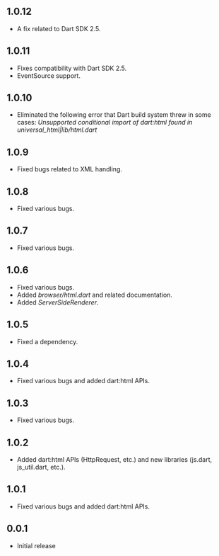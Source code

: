 ## 1.0.12
* A fix related to Dart SDK 2.5.

## 1.0.11
* Fixes compatibility with Dart SDK 2.5.
* EventSource support.

## 1.0.10
* Eliminated the following error that Dart build system threw in some cases:
  _Unsupported conditional import of dart:html found in universal_html|lib/html.dart_

## 1.0.9

* Fixed bugs related to XML handling.

## 1.0.8

* Fixed various bugs.

## 1.0.7

* Fixed various bugs.

## 1.0.6

* Fixed various bugs.
* Added _browser/html.dart_ and related documentation.
* Added _ServerSideRenderer_.

## 1.0.5

* Fixed a dependency.

## 1.0.4

* Fixed various bugs and added dart:html APIs.

## 1.0.3

* Fixed various bugs.

## 1.0.2

* Added dart:html APIs (HttpRequest, etc.) and new libraries (js.dart, js_util.dart, etc.).

## 1.0.1

* Fixed various bugs and added dart:html APIs.

## 0.0.1

* Initial release